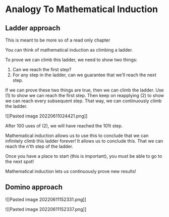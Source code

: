 # Analogy To Mathematical Induction

## Ladder approach
This is meant to be more so of a read only chapter

You can think of mathematical induction as climbing a ladder. 

To prove we can climb this ladder, we need to show two things:
1. Can we reach the first step? 
2. For any step in the ladder, can we guarantee that we’ll reach the next step.

If we can prove these two things are true, then we can climb the ladder. 
Use (1) to show we can reach the first step. Then keep on reapplying (2) to show we can reach every subsequent step. That way, we can continuously climb the ladder.

![[Pasted image 20220611024421.png]]


After 100 uses of (2), we will have reached the 101t step. 

Mathematical induction allows us to use this to conclude that we can infinitely climb this ladder forever! It allows us to conclude this. That we can reach the n’th step of the ladder. 

Once you have a place to start (this is important), you must be able to go to the next spot!

Mathematical induction lets us continuously prove new results!

## Domino approach 

![[Pasted image 20220611152331.png]]

![[Pasted image 20220611152337.png]]
